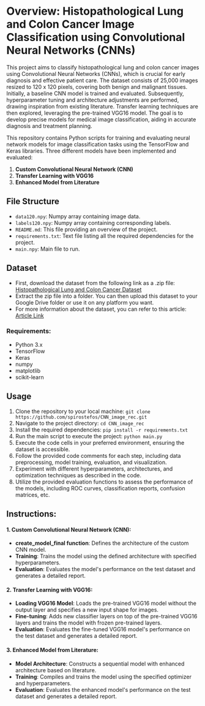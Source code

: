 # Overview: Histopathological Lung and Colon Cancer Image Classification using Convolutional Neural Networks (CNNs)

This project aims to classify histopathological lung and colon cancer images using Convolutional Neural Networks (CNNs), which is crucial for early diagnosis and effective patient care. The dataset consists of 25,000 images resized to 120 x 120 pixels, covering both benign and malignant tissues. Initially, a baseline CNN model is trained and evaluated. Subsequently, hyperparameter tuning and architecture adjustments are performed, drawing inspiration from existing literature. Transfer learning techniques are then explored, leveraging the pre-trained VGG16 model. The goal is to develop precise models for medical image classification, aiding in accurate diagnosis and treatment planning.

This repository contains Python scripts for training and evaluating neural network models for image classification tasks using the TensorFlow and Keras libraries. Three different models have been implemented and evaluated:

1. **Custom Convolutional Neural Network (CNN)**
2. **Transfer Learning with VGG16**
3. **Enhanced Model from Literature**

## File Structure
- `data120.npy`: Numpy array containing image data.
- `labels120.npy`: Numpy array containing corresponding labels.
- `README.md`: This file providing an overview of the project.
- `requirements.txt`: Text file listing all the required dependencies for the project.
- `main.npy`: Main file to run.

## Dataset
- First, download the dataset from the following link as a .zip file: [Histopathological Lung and Colon Cancer Dataset](https://academictorrents.com/details/7a638ed187a6180fd6e464b3666a6ea0499af4af)
- Extract the zip file into a folder. You can then upload this dataset to your Google Drive folder or use it on any platform you want.
- For more information about the dataset, you can refer to this article: [Article Link](https://arxiv.org/abs/1912.12142)


### Requirements:
- Python 3.x
- TensorFlow
- Keras
- numpy
- matplotlib
- scikit-learn

## Usage
1. Clone the repository to your local machine: `git clone https://github.com/spirostefos/CNN_image_rec.git`
2. Navigate to the project directory: `cd CNN_image_rec`
3. Install the required dependencies: `pip install -r requirements.txt`
4. Run the main script to execute the project: `python main.py`
5. Execute the code cells in your preferred environment, ensuring the dataset is accessible.
6. Follow the provided code comments for each step, including data preprocessing, model training, evaluation, and visualization.
7. Experiment with different hyperparameters, architectures, and optimization techniques as described in the code.
8. Utilize the provided evaluation functions to assess the performance of the models, including ROC curves, classification reports, confusion matrices, etc.

## Instructions:

#### 1. Custom Convolutional Neural Network (CNN):
- **create_model_final function**: Defines the architecture of the custom CNN model.
- **Training**: Trains the model using the defined architecture with specified hyperparameters.
- **Evaluation**: Evaluates the model's performance on the test dataset and generates a detailed report.

#### 2. Transfer Learning with VGG16:
- **Loading VGG16 Model**: Loads the pre-trained VGG16 model without the output layer and specifies a new input shape for images.
- **Fine-tuning**: Adds new classifier layers on top of the pre-trained VGG16 layers and trains the model with frozen pre-trained layers.
- **Evaluation**: Evaluates the fine-tuned VGG16 model's performance on the test dataset and generates a detailed report.

#### 3. Enhanced Model from Literature:
- **Model Architecture**: Constructs a sequential model with enhanced architecture based on literature.
- **Training**: Compiles and trains the model using the specified optimizer and hyperparameters.
- **Evaluation**: Evaluates the enhanced model's performance on the test dataset and generates a detailed report.



